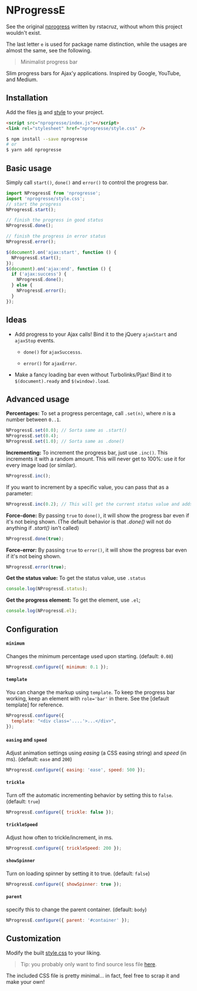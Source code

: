 # NProgressE

See the original [nprogress](https://github.com/rstacruz/nprogress) written by rstacruz, without whom this project wouldn't exist.

The last letter `e` is used for package name distinction, while the usages are almost the same, see the following.

> Minimalist progress bar

Slim progress bars for Ajax'y applications. Inspired by Google, YouTube, and
Medium.

## Installation

Add the files [js](./index.js) and [style](./style.css) to your project.

```html
<script src="nprogresse/index.js"></script>
<link rel="stylesheet" href="nprogresse/style.css" />
```

```bash
$ npm install --save nprogresse
# or
$ yarn add nprogresse
```

## Basic usage

Simply call `start()`, `done()` and `error()` to control the progress bar.

```js
import NProgressE from 'nprogresse';
import 'nprogresse/style.css';
// start the progress
NProgressE.start();

// finish the progress in good status
NProgressE.done();

// finish the progress in error status
NProgressE.error();
```

```js
$(document).on('ajax:start', function () {
  NProgressE.start();
});
$(document).on('ajax:end', function () {
  if ('ajax:success') {
    NProgressE.done();
  } else {
    NProgressE.error();
  }
});
```

## Ideas

- Add progress to your Ajax calls! Bind it to the jQuery `ajaxStart` and `ajaxStop` events.

  - `done()` for `ajaxSuccesss`.

  - `error()` for `ajaxError`.

- Make a fancy loading bar even without Turbolinks/Pjax! Bind it to `$(document).ready` and `$(window).load`.

## Advanced usage

**Percentages:** To set a progress percentage, call `.set(n)`, where _n_ is a
number between `0..1`.

```js
NProgressE.set(0.0); // Sorta same as .start()
NProgressE.set(0.4);
NProgressE.set(1.0); // Sorta same as .done()
```

**Incrementing:** To increment the progress bar, just use `.inc()`. This
increments it with a random amount. This will never get to 100%: use it for
every image load (or similar).

```js
NProgressE.inc();
```

If you want to increment by a specific value, you can pass that as a parameter:

```js
NProgressE.inc(0.2); // This will get the current status value and adds 0.2 until status is 0.994
```

**Force-done:** By passing `true` to `done()`, it will show the progress bar
even if it's not being shown. (The default behavior is that _.done()_ will not
do anything if _.start()_ isn't called)

```js
NProgressE.done(true);
```

**Force-error:** By passing `true` to `error()`, it will show the progress bar
even if it's not being shown.

```js
NProgressE.error(true);
```

**Get the status value:** To get the status value, use `.status`

```js
console.log(NProgressE.status);
```

**Get the progress element:** To get the element, use `.el`;

```js
console.log(NProgressE.el);
```

## Configuration

#### `minimum`

Changes the minimum percentage used upon starting. (default: `0.08`)

```js
NProgressE.configure({ minimum: 0.1 });
```

#### `template`

You can change the markup using `template`. To keep the progress
bar working, keep an element with `role='bar'` in there. See the [default template]
for reference.

```js
NProgressE.configure({
  template: "<div class='....'>...</div>",
});
```

#### `easing` and `speed`

Adjust animation settings using _easing_ (a CSS easing string)
and _speed_ (in ms). (default: `ease` and `200`)

```js
NProgressE.configure({ easing: 'ease', speed: 500 });
```

#### `trickle`

Turn off the automatic incrementing behavior by setting this to `false`. (default: `true`)

```js
NProgressE.configure({ trickle: false });
```

#### `trickleSpeed`

Adjust how often to trickle/increment, in ms.

```js
NProgressE.configure({ trickleSpeed: 200 });
```

#### `showSpinner`

Turn on loading spinner by setting it to true. (default: `false`)

```js
NProgressE.configure({ showSpinner: true });
```

#### `parent`

specify this to change the parent container. (default: `body`)

```js
NProgressE.configure({ parent: '#container' });
```

## Customization

Modify the built [style.css](./style.css) to your liking.

> Tip: you probably only want to find source less file [here](./src/style.less).

The included CSS file is pretty minimal... in fact, feel free to scrap it and
make your own!
